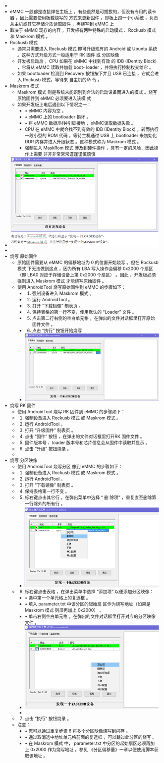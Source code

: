 -
- eMMC 一般都是直接焊在主板上 ，有些虽然是可插拔的，但没有专用的读卡器 ，因此需要使用板载烧写的 
  方式来更新固件 ，即板上跑一个小系统 ，负责从主机或其它存储介质读取固件 ，再烧写到 eMMC 上
- 取决于 eMMC 现存的内容 ，开发板有两种特殊的启动模式： Rockusb 模式 和 Maskrom 模式 。
- Rockusb 模式
	- 通常只需要进入 Rockusb 模式 即可升级现有的 Android 或 Ubuntu 系统 。这种方式升级方式一般适用于 RK 
	  固件 或  分区映像
	- 开发板启动后 ，CPU 如果在 eMMC  中找到有效 的 IDB (IDentity Block) ，它将从 eMMC 读取并加载 boot- 
	  loader ，并将执行控制权交给它 。
	- 如果 bootloader 检测到 Recovery 按钮按下并且 USB  已连接 ，它就会进入 Rockusb 模式，等待来 自主机的命 令 。
- Maskrom 模式
	- Maskrom 模式 则是系统未能识别到合法的启动设备而进入的模式 。烧写原始固件到 eMMC 必须要进入该模 
	  式
	- 如果开发板上电后遇到以下情况之一：
		- •  eMMC 内容为空 。
		- •  eMMC 上的 bootloader 损坏 。
		- •  将 eMMC 数据/时钟引脚接地 ，eMMC读取数据失败 。
		- CPU 在 eMMC  中就会找不到有效的 IDB (IDentity Block) ，转而执行一段小型的 ROM 代码 ，等待主机通过 USB 上   bootloader 来初始化 DDR 内存并进入升级状态 。这种模式称为 Maskrom 模式  。
		- 强制进入 MaskRom 模式 涉及到硬件操作 ，具有一定的风险，因此操作上需要 非非非常常常谨谨谨慎慎慎
- ![image.png](../assets/image_1696917742205_0.png)
-
- 烧写 原始固件
	- 原始固件需要从 eMMC  的偏移地址为 0  的位置开始烧写 。但在 Rockusb 模式 下无法做到这点 ，因为所有 
	  LBA 写入操作会偏移 0x2000 个扇区  （即 LBA0 对应于存储设备上第 0x2000 个扇区） 。因此 ，开发板必须 
	  强制进入 Maskrom 模式 才能烧写原始固件 。
	- 使用 AndroidTool 烧写原始固件到 eMMC 的步骤如下：
		- 1.  强制设备进入 Maskrom 模式 。
		- 2.  运行 AndroidTool 。
		- 3.  打开 “下载镜像” 制表页 。
		- 4. 保持表格的第一行不变，使用默认的 “Loader” 文件 。
		- 5. 点击第二行右侧的空白单元格 ，在弹出的文件对话框里打开原始固件文件 。
		- 6. 点击 “执行” 按钮开始烧写
		- ![image.png](../assets/image_1696918000962_0.png)
- 烧写 RK 固件
	- 使用 AndroidTool 烧写 RK 固件到 eMMC 的步骤如下：
	- 1.  强制设备进入 Rockusb 模式 或 Maskrom 模式 。
	- 2.  运行 AndroidTool 。
	- 3.  打开 “升级固件” 制表页 。
	- 4. 点击 “固件” 按钮 ，在弹出的文件对话框里打开RK 固件文件 。
	- 5. 固件版本号 、loader 版本号和芯片信息会从固件中读取并显示 。
	- 6. 点击 “升级” 按钮烧录 。
	-
- 烧写 分区映像
	- 使用 AndroidTool 烧写分区     像到 eMMC 的步骤如下：
	- 1.  强制设备进入 Rockusb 模式 或 Maskrom 模式 。
	- 2.  运行 AndroidTool 。
	- 3.  打开 “下载镜像” 制表页 。
	- 4. 保持表格第一行不变 。
	- 5.   标右键点击其它行 ，在弹出菜单中选择 “  删 除项”  ，重复直至删除第一行除外的所有行 。
		- ![image.png](../assets/image_1696918230444_0.png)
	- 6.   标右键点击表格 ，在弹出菜单中选择 “添加项” 以便添加分区映像：
		- •  选中第一个单元格上的复选框 。
		- •  填入 parameter.txt  中该分区的起始扇 区作为烧写地址（如果是 Maskrom 模式 则须再加上       0x2000） 。
		- • 单击右侧空白单元格 ，在弹出的文件对话框里打开对应的分区映像文件 。
		- ![image.png](../assets/image_1696918610414_0.png)
		-
	- 7. 点击 “执行” 按钮烧录 。
	- 注意：
		- • 您可以通过重复步骤 6 将多个分区映像烧写到闪存 。
		- •  通过取消选中地址单元格前面的复选框 ，可以跳过此分区的烧写 。
		- •  在 Maskrom 模式 中， parameter.txt  中分区的起始扇区必须再加上 0x2000 作为烧写地址 。参见 
		     《分区偏移量》一章以便使用脚本获取该地址 。